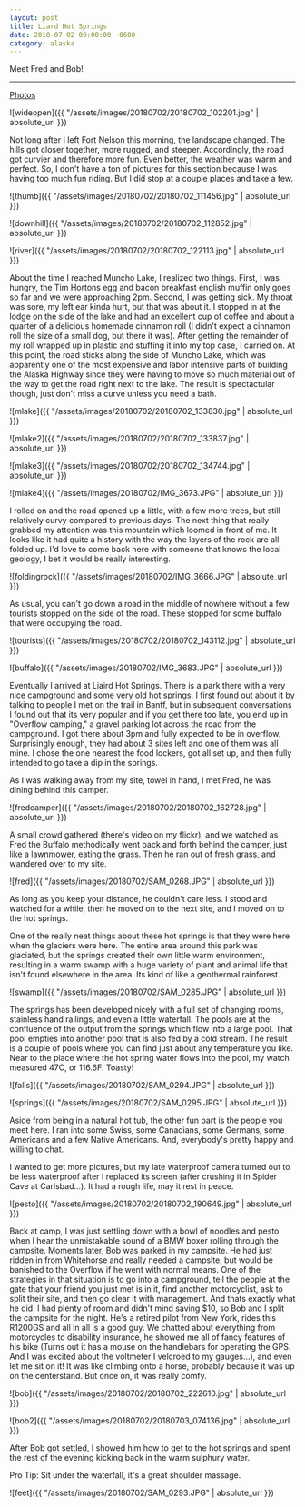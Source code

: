 ```yaml
---
layout: post
title: Liard Hot Springs
date: 2018-07-02 00:00:00 -0600
category: alaska
---
```


Meet Fred and Bob!

---
<a href="https://www.flickr.com/photos/36630181@N06/sets/72157697559381701/">Photos</a>

![wideopen]({{ "/assets/images/20180702/20180702_102201.jpg" | absolute_url }})

Not long after I left Fort Nelson this morning, the landscape changed.   The hills got closer together, more rugged, and steeper.  Accordingly, the road got curvier and therefore more fun.  Even better, the weather was warm and perfect.  So, I don't have a ton of pictures for this section because I was having too much fun riding.  But I did stop at a couple places and take a few.

![thumb]({{ "/assets/images/20180702/20180702_111456.jpg" | absolute_url }})

![downhill]({{ "/assets/images/20180702/20180702_112852.jpg" | absolute_url }})

![river]({{ "/assets/images/20180702/20180702_122113.jpg" | absolute_url }})


About the time I reached Muncho Lake, I realized two things.  First, I was hungry, the Tim Hortons egg and bacon breakfast english muffin only goes so far and we were approaching 2pm.  Second, I was getting sick.  My throat was sore, my left ear kinda hurt, but that was about it.  I stopped in at the lodge on the side of the lake and had an excellent cup of coffee and about a quarter of a delicious homemade cinnamon roll (I didn't expect a cinnamon roll the size of a small dog, but there it was).  After getting the remainder of my roll wrapped up in plastic and stuffing it into my top case, I carried on.  At this point, the road sticks along the side of Muncho Lake, which was apparently one of the most expensive and labor intensive parts of building the Alaska Highway since they were having to move so much material out of the way to get the road right next to the lake.  The result is spectactular though, just don't miss a curve unless you need a bath.

![mlake]({{ "/assets/images/20180702/20180702_133830.jpg" | absolute_url }})

![mlake2]({{ "/assets/images/20180702/20180702_133837.jpg" | absolute_url }})

![mlake3]({{ "/assets/images/20180702/20180702_134744.jpg" | absolute_url }})

![mlake4]({{ "/assets/images/20180702/IMG_3673.JPG" | absolute_url }})

I rolled on and the road opened up a little, with a few more trees, but still relatively curvy compared to previous days.  The next thing that really grabbed my attention was this mountain which loomed in front of me.  It looks like it had quite a history with the way the layers of the rock are all folded up.  I'd love to come back here with someone that knows the local geology, I bet it would be really interesting.

![foldingrock]({{ "/assets/images/20180702/IMG_3666.JPG" | absolute_url }})

As usual, you can't go down a road in the middle of nowhere without a few tourists stopped on the side of the road.  These stopped for some buffalo that were occupying the road. 

![tourists]({{ "/assets/images/20180702/20180702_143112.jpg" | absolute_url }})

![buffalo]({{ "/assets/images/20180702/IMG_3683.JPG" | absolute_url }})

Eventually I arrived at Liaird Hot Springs.  There is a park there with a very nice campground and some very old hot springs.  I first found out about it by talking to people I met on the trail in Banff, but in subsequent conversations I found out that its very popular and if you get there too late, you end up in "Overflow camping," a gravel parking lot across the road from the campground.  I got there about 3pm and fully expected to be in overflow.  Surprisingly enough, they had about 3 sites left and one of them was all mine.  I chose the one nearest the food lockers, got all set up, and then fully intended to go take a dip in the springs.

As I was walking away from my site, towel in hand, I met Fred, he was dining behind this camper.

![fredcamper]({{ "/assets/images/20180702/20180702_162728.jpg" | absolute_url }})

A small crowd gathered (there's video on my flickr), and we watched as Fred the Buffalo methodically went back and  forth behind the camper, just like a lawnmower, eating the grass.  Then he ran out of fresh grass, and wandered over to my site.

![fred]({{ "/assets/images/20180702/SAM_0268.JPG" | absolute_url }})

As long as you keep your distance, he couldn't care less.  I stood and watched for a while, then he moved on to the next site, and I moved on to the hot springs.

One of the really neat things about these hot springs is that they were here when the glaciers were here.  The entire area around this park was glaciated, but the springs created their own little warm environment, resulting in a warm swamp with a huge variety of plant and animal life that isn't found elsewhere in the area.  Its kind of like a geothermal rainforest.

![swamp]({{ "/assets/images/20180702/SAM_0285.JPG" | absolute_url }})

The springs has been developed nicely with a full set of changing rooms, stainless hand railings, and even a little waterfall.  The pools are at the confluence of the output from the springs which flow into a large pool.  That pool empties into another pool that is also fed by a cold stream.  The result is a couple of pools where you can find just about any temperature you like.  Near to the place where the hot spring water flows into the pool, my watch measured 47C, or 116.6F.  Toasty!

![falls]({{ "/assets/images/20180702/SAM_0294.JPG" | absolute_url }})

![springs]({{ "/assets/images/20180702/SAM_0295.JPG" | absolute_url }})

Aside from being in a natural hot tub, the other fun part is the people you meet here.  I ran into some Swiss, some Canadians, some Germans, some Americans and a few Native Americans.  And, everybody's pretty happy and willing to chat.

I wanted to get more pictures, but my late waterproof camera turned out to be less
waterproof after I replaced its screen (after crushing it in Spider Cave at Carlsbad...).  It had a rough life, may it rest in peace.

![pesto]({{ "/assets/images/20180702/20180702_190649.jpg" | absolute_url }})

Back at camp, I was just settling down with a bowl of noodles and pesto when I hear the unmistakable sound of a BMW boxer rolling through the campsite.  Moments later, Bob
was parked in my campsite.  He had just ridden in from Whitehorse and really needed a campsite, but would be banished to the Overflow if he went with normal means.  One of the strategies in that situation is to go into a campground, tell the people at the gate that your friend you just met is in it, find another motorcyclist, ask to split their site, and then go clear it with management.  And thats exactly what he did.  I had plenty of room and didn't mind saving $10, so Bob and I split the campsite for the night.  He's a retired pilot from New York, rides this R1200GS and all in all is a good guy.  We chatted about everything from motorcycles to disability insurance, he showed me all of fancy features of his bike (Turns out it has a mouse on the handlebars for operating the GPS.  And I was excited about the voltmeter I velcroed to my gauges...), and even let me sit on it!  It was like climbing onto a horse, probably because it was up on the centerstand.  But once on, it was really comfy.

![bob]({{ "/assets/images/20180702/20180702_222610.jpg" | absolute_url }})

![bob2]({{ "/assets/images/20180702/20180703_074136.jpg" | absolute_url }})

After Bob got settled, I showed him how to get to the hot springs and spent the rest of the evening kicking back in the warm sulphury water.  

Pro Tip:  Sit under the waterfall, it's a great shoulder massage.

![feet]({{ "/assets/images/20180702/SAM_0293.JPG" | absolute_url }})
